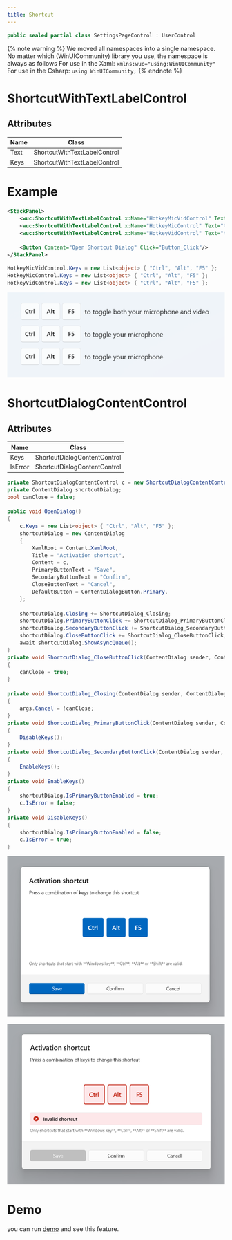 ```yaml
---
title: Shortcut
---
```


```cs
public sealed partial class SettingsPageControl : UserControl
```

{% note warning %}
We moved all namespaces into a single namespace. No matter which (WinUICommunity) library you use, the namespace is always as follows
For use in the Xaml:
`xmlns:wuc="using:WinUICommunity"`
For use in the Csharp:
`using WinUICommunity;`
{% endnote %}

# ShortcutWithTextLabelControl
## Attributes

| Name | Class|
|-|-|
|Text|ShortcutWithTextLabelControl|
|Keys|ShortcutWithTextLabelControl|

# Example

```xml
<StackPanel>
    <wuc:ShortcutWithTextLabelControl x:Name="HotkeyMicVidControl" Text="to toggle both your microphone and video" />
    <wuc:ShortcutWithTextLabelControl x:Name="HotkeyMicControl" Text="to toggle your microphone" />
    <wuc:ShortcutWithTextLabelControl x:Name="HotkeyVidControl" Text="to toggle your microphone" />

    <Button Content="Open Shortcut Dialog" Click="Button_Click"/>
</StackPanel>
```

```cs
HotkeyMicVidControl.Keys = new List<object> { "Ctrl", "Alt", "F5" };
HotkeyMicControl.Keys = new List<object> { "Ctrl", "Alt", "F5" };
HotkeyVidControl.Keys = new List<object> { "Ctrl", "Alt", "F5" };
```

![WinUICommunity](https://raw.githubusercontent.com/ghost1372/Resources/main/SettingsUI/Samples/Shortcut.png)

# ShortcutDialogContentControl
## Attributes

| Name | Class|
|-|-|
|Keys|ShortcutDialogContentControl|
|IsError|ShortcutDialogContentControl|

```cs
private ShortcutDialogContentControl c = new ShortcutDialogContentControl();
private ContentDialog shortcutDialog;
bool canClose = false;

public void OpenDialog()
{
    c.Keys = new List<object> { "Ctrl", "Alt", "F5" };
    shortcutDialog = new ContentDialog
    {
        XamlRoot = Content.XamlRoot,
        Title = "Activation shortcut",
        Content = c,
        PrimaryButtonText = "Save",
        SecondaryButtonText = "Confirm",
        CloseButtonText = "Cancel",
        DefaultButton = ContentDialogButton.Primary,
    };

    shortcutDialog.Closing += ShortcutDialog_Closing;
    shortcutDialog.PrimaryButtonClick += ShortcutDialog_PrimaryButtonClick;
    shortcutDialog.SecondaryButtonClick += ShortcutDialog_SecondaryButtonClick;
    shortcutDialog.CloseButtonClick += ShortcutDialog_CloseButtonClick;
    await shortcutDialog.ShowAsyncQueue();
}
private void ShortcutDialog_CloseButtonClick(ContentDialog sender, ContentDialogButtonClickEventArgs args)
{
    canClose = true;
}

private void ShortcutDialog_Closing(ContentDialog sender, ContentDialogClosingEventArgs args)
{
    args.Cancel = !canClose;
}
private void ShortcutDialog_PrimaryButtonClick(ContentDialog sender, ContentDialogButtonClickEventArgs args)
{
    DisableKeys();
}
private void ShortcutDialog_SecondaryButtonClick(ContentDialog sender, ContentDialogButtonClickEventArgs args)
{
    EnableKeys();
}
private void EnableKeys()
{
    shortcutDialog.IsPrimaryButtonEnabled = true;
    c.IsError = false;
}
private void DisableKeys()
{
    shortcutDialog.IsPrimaryButtonEnabled = false;
    c.IsError = true;
}
```

![WinUICommunity](https://raw.githubusercontent.com/ghost1372/Resources/main/SettingsUI/Samples/Shortcut_Dialog.png)

![WinUICommunity](https://raw.githubusercontent.com/ghost1372/Resources/main/SettingsUI/Samples/Shortcut_Dialog_Error.png)

# Demo
you can run [demo](https://github.com/WinUICommunity/WinUICommunity) and see this feature.

